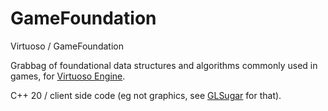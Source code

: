 # GameFoundation
Virtuoso / GameFoundation

Grabbag of foundational data structures and algorithms commonly used in games, for [Virtuoso Engine](https://github.com/VirtuosoChris/Virtuoso-Engine/).

C++ 20 / client side code (eg not graphics, see [GLSugar](https://github.com/VirtuosoChris/GLSugar) for that).

